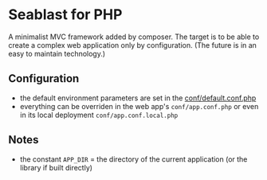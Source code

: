 # Seablast for PHP
A minimalist MVC framework added by composer.
The target is to be able to create a complex web application only by configuration.
(The future is in an easy to maintain technology.)

## Configuration
- the default environment parameters are set in the [conf/default.conf.php](conf/default.conf.php)
- everything can be overriden in the web app's `conf/app.conf.php` or even in its local deployment `conf/app.conf.local.php`

## Notes
- the constant `APP_DIR` = the directory of the current application (or the library if built directly)
